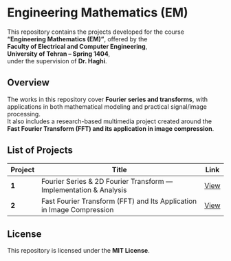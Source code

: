 ﻿
# Engineering Mathematics (EM)

This repository contains the projects developed for the course  
**“Engineering Mathematics (EM)”**, offered by the  
**Faculty of Electrical and Computer Engineering**,  
**University of Tehran – Spring 1404**,  
under the supervision of **Dr. Haghi**.


## Overview

The works in this repository cover **Fourier series and transforms**, with applications in both mathematical modeling and practical signal/image processing.    
It also includes a research-based multimedia project created around the **Fast Fourier Transform (FFT) and its application in image compression**.  


## List of Projects

| Project | Title                                                               | Link     |
|---------|---------------------------------------------------------------------|----------|
| **1**   | Fourier Series & 2D Fourier Transform — Implementation & Analysis   | [View](./CA) |
| **2**   | Fast Fourier Transform (FFT) and Its Application in Image Compression | [View](./Content) |


## License

This repository is licensed under the **MIT License**.


